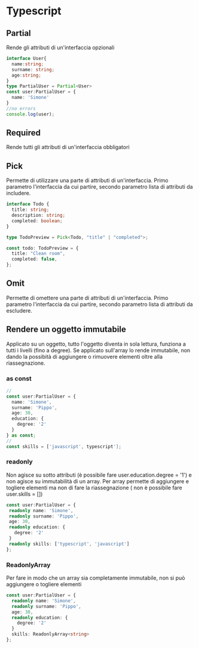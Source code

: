 # Typescript

## Partial
  
  Rende gli attributi di un'interfaccia opzionali
  ```typescript
  interface User{
    name:string;
    surname: string;
    age:string;
  }
  type PartialUser = Partial<User>
  const user:PartialUser = {
    name: 'Simone'
  }
  //no errors
  console.log(user);
  ```

## Required

  Rende tutti gli attributi di un'interfaccia obbligatori

## Pick
  
  Permette di utilizzare una parte di attributi di un'interfaccia. Primo parametro l'interfaccia da cui partire, secondo parametro lista di attributi da includere.
  
  ```typescript
  interface Todo {
    title: string;
    description: string;
    completed: boolean;
  }

  type TodoPreview = Pick<Todo, "title" | "completed">;

  const todo: TodoPreview = {
    title: "Clean room",
    completed: false,
  };
  ```
  
## Omit
  
  Permette di omettere una parte di attributi di un'interfaccia. Primo parametro l'interfaccia da cui partire, secondo parametro lista di attributi da escludere.
  
## Rendere un oggetto immutabile
  Applicato su un oggetto, tutto l'oggetto diventa in sola lettura, funziona a tutti i livelli (fino a degree).
  Se applicato sull'array lo rende immutabile, non dando la possibità di aggiungere o rimuovere elementi oltre alla riassegnazione.
  
  ### as const
  ```typescript
  // 
  const user:PartialUser = {
    name: 'Simone',
    surname: 'Pippo',
    age: 30,
    education: {
      degree: '2'
    }
  } as const;
  // 
  const skills = ['javascript', typescript'];
  ```

  ### readonly
  
  Non agisce su sotto attributi (è possibile fare user.education.degree = '1') e non agisce su immutabilità di un array. 
  Per array permette di aggiungere e togliere elementi ma non di fare la riassegnazione ( non è possibile fare user.skills = [])
  
   ```typescript
  const user:PartialUser = {
    readonly name: 'Simone',
    readonly surname: 'Pippo',
    age: 30,
    readonly education: {
      degree: '2'
    }
    readonly skills: ['typescript', 'javascript']
  };
   ```
  
  ### ReadonlyArray
  
  Per fare in modo che un array sia completamente immutabile, non si può aggiungere o togliere elementi
  
  ```typescript
  const user:PartialUser = {
    readonly name: 'Simone',
    readonly surname: 'Pippo',
    age: 30,
    readonly education: {
      degree: '2'
    }
    skills: ReadonlyArray<string>
  };
   ```
  
